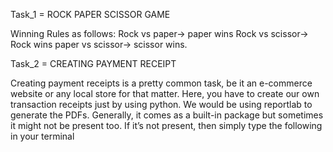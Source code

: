 Task_1 = ROCK PAPER SCISSOR GAME

Winning Rules as follows:
Rock vs paper-> paper wins
Rock vs scissor-> Rock wins
paper vs scissor-> scissor wins.


Task_2 = CREATING PAYMENT RECEIPT

Creating payment receipts is a pretty common task, be it an e-commerce website or any local store for that matter.
Here, you have to create our own transaction receipts just by using python. We would be using reportlab to generate the PDFs. Generally, it comes as a built-in 
package but sometimes it might not be present too. If it’s not present, then simply type the following in your terminal
